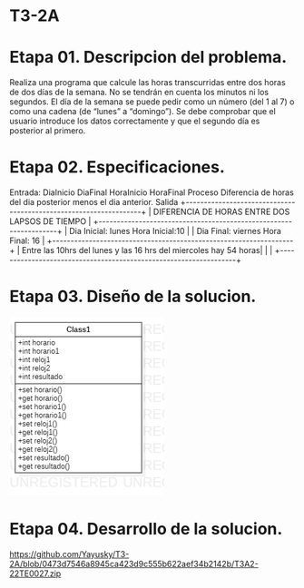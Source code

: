 # T3-2A

# Etapa 01. Descripcion del problema.
Realiza una programa que calcule las horas transcurridas entre dos horas de dos días de la semana. No se tendrán en cuenta los minutos ni los segundos. El día de la semana se puede pedir como un número (del 1 al 7) o como una cadena (de “lunes” a “domingo”). Se debe comprobar que el usuario introduce los datos correctamente y que el segundo día es posterior al primero.

# Etapa 02. Especificaciones.
Entrada: DiaInicio DiaFinal HoraInicio HoraFinal Proceso Diferencia de horas del dia posterior menos el dia anterior. Salida +------------------------------------------------------------------+ | DIFERENCIA DE HORAS ENTRE DOS LAPSOS DE TIEMPO |
+------------------------------------------------------------------+ | Dia Inicial: lunes Hora Inicial:10 |
| Dia Final: viernes Hora Final: 16 |
+------------------------------------------------------------------+ | Entre las 10hrs del lunes y las 16 hrs del miercoles hay 54 horas|
| | +------------------------------------------------------------------+

# Etapa 03. Diseño de la solucion.
![](https://github.com/Yayusky/T3-2A/blob/f52ca7f4521f596d1ad9f2ea5168cc49b9a8638e/Main.png)

# Etapa 04. Desarrollo de la solucion.
https://github.com/Yayusky/T3-2A/blob/0473d7546a8945ca423d9c555b622aef34b2142b/T3A2-22TE0027.zip
